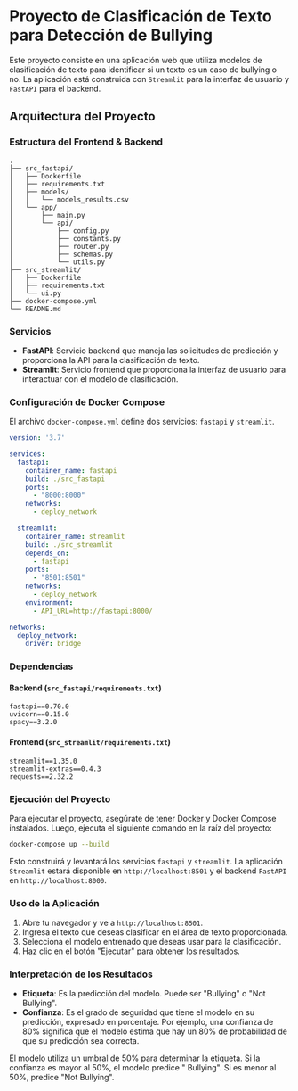 # Proyecto de Clasificación de Texto para Detección de Bullying

Este proyecto consiste en una aplicación web que utiliza modelos de clasificación de texto para identificar si un texto
es un caso de bullying o no. La aplicación está construida con `Streamlit` para la interfaz de usuario y `FastAPI` para
el backend.

## Arquitectura del Proyecto

### Estructura del Frontend & Backend

```plaintext
.
├── src_fastapi/
│   ├── Dockerfile
│   ├── requirements.txt
│   ├── models/
│   │   └── models_results.csv
│   └── app/
│       ├── main.py
│       └── api/
│           ├── config.py
│           ├── constants.py
│           ├── router.py
│           ├── schemas.py
│           └── utils.py
├── src_streamlit/
│   ├── Dockerfile
│   ├── requirements.txt
│   └── ui.py
├── docker-compose.yml
└── README.md
```

### Servicios

- **FastAPI**: Servicio backend que maneja las solicitudes de predicción y proporciona la API para la clasificación de
  texto.
- **Streamlit**: Servicio frontend que proporciona la interfaz de usuario para interactuar con el modelo de
  clasificación.

### Configuración de Docker Compose

El archivo `docker-compose.yml` define dos servicios: `fastapi` y `streamlit`.

```yaml
version: '3.7'

services:
  fastapi:
    container_name: fastapi
    build: ./src_fastapi
    ports:
      - "8000:8000"
    networks:
      - deploy_network

  streamlit:
    container_name: streamlit
    build: ./src_streamlit
    depends_on:
      - fastapi
    ports:
      - "8501:8501"
    networks:
      - deploy_network
    environment:
      - API_URL=http://fastapi:8000/

networks:
  deploy_network:
    driver: bridge
```

### Dependencias

#### Backend (`src_fastapi/requirements.txt`)

```text
fastapi==0.70.0
uvicorn==0.15.0
spacy==3.2.0
```

#### Frontend (`src_streamlit/requirements.txt`)

```text
streamlit==1.35.0
streamlit-extras==0.4.3
requests==2.32.2
```

### Ejecución del Proyecto

Para ejecutar el proyecto, asegúrate de tener Docker y Docker Compose instalados. Luego, ejecuta el siguiente comando en
la raíz del proyecto:

```sh
docker-compose up --build
```

Esto construirá y levantará los servicios `fastapi` y `streamlit`. La aplicación `Streamlit` estará disponible
en `http://localhost:8501` y el backend `FastAPI` en `http://localhost:8000`.

### Uso de la Aplicación

1. Abre tu navegador y ve a `http://localhost:8501`.
2. Ingresa el texto que deseas clasificar en el área de texto proporcionada.
3. Selecciona el modelo entrenado que deseas usar para la clasificación.
4. Haz clic en el botón "Ejecutar" para obtener los resultados.

### Interpretación de los Resultados

- **Etiqueta**: Es la predicción del modelo. Puede ser "Bullying" o "Not Bullying".
- **Confianza**: Es el grado de seguridad que tiene el modelo en su predicción, expresado en porcentaje. Por ejemplo,
  una confianza de 80% significa que el modelo estima que hay un 80% de probabilidad de que su predicción sea correcta.

El modelo utiliza un umbral de 50% para determinar la etiqueta. Si la confianza es mayor al 50%, el modelo predice "
Bullying". Si es menor al 50%, predice "Not Bullying".
